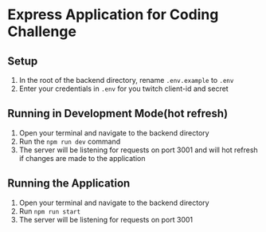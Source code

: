 # Express Application for Coding Challenge

## Setup

1. In the root of the backend directory, rename `.env.example` to `.env`
2. Enter your credentials in `.env` for you twitch client-id and secret

## Running in Development Mode(hot refresh)

1. Open your terminal and navigate to the backend directory
2. Run the `npm run dev` command
3. The server will be listening for requests on port 3001 and will hot refresh if changes are made to the application

## Running the Application

1. Open your terminal and navigate to the backend directory
2. Run `npm run start`
3. The server will be listening for requests on port 3001